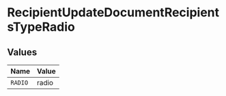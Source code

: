 # RecipientUpdateDocumentRecipientsTypeRadio


## Values

| Name    | Value   |
| ------- | ------- |
| `RADIO` | radio   |